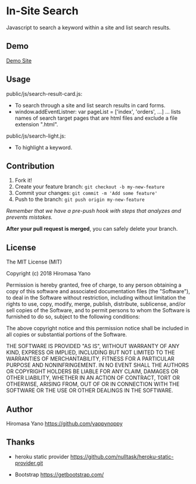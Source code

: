 In-Site Search
====
Javascript to search a keyword within a site and list search results.

## Demo
[Demo Site](https://insitesearch.herokuapp.com/index.html)

## Usage
public/js/search-result-card.js:
* To search through a site and list search results in card forms.
* window.addEventListner:
 var pageList = ['index', 'orders', ...] 
 ... lists names of search target pages that are html files and exclude a file extension ".html". 

public/js/search-light.js:
* To highlight a keyword.

## Contribution

1. Fork it!
2. Create your feature branch: `git checkout -b my-new-feature`
3. Commit your changes: `git commit -m 'Add some feature'`
4. Push to the branch: `git push origin my-new-feature`

*Remember that we have a pre-push hook with steps that analyzes and prevents mistakes.*

**After your pull request is merged**, you can safely delete your branch.

## License

The MIT License (MIT)

Copyright (c) 2018 Hiromasa Yano

Permission is hereby granted, free of charge, to any person obtaining a copy
of this software and associated documentation files (the "Software"), to deal
in the Software without restriction, including without limitation the rights
to use, copy, modify, merge, publish, distribute, sublicense, and/or sell
copies of the Software, and to permit persons to whom the Software is
furnished to do so, subject to the following conditions:

The above copyright notice and this permission notice shall be included in all
copies or substantial portions of the Software.

THE SOFTWARE IS PROVIDED "AS IS", WITHOUT WARRANTY OF ANY KIND, EXPRESS OR
IMPLIED, INCLUDING BUT NOT LIMITED TO THE WARRANTIES OF MERCHANTABILITY,
FITNESS FOR A PARTICULAR PURPOSE AND NONINFRINGEMENT. IN NO EVENT SHALL THE
AUTHORS OR COPYRIGHT HOLDERS BE LIABLE FOR ANY CLAIM, DAMAGES OR OTHER
LIABILITY, WHETHER IN AN ACTION OF CONTRACT, TORT OR OTHERWISE, ARISING FROM,
OUT OF OR IN CONNECTION WITH THE SOFTWARE OR THE USE OR OTHER DEALINGS IN THE
SOFTWARE.

## Author

Hiromasa Yano
<https://github.com/yappynoppy>

## Thanks
* heroku static provider
<https://github.com/nulltask/heroku-static-provider.git>

* Bootstrap
<https://getbootstrap.com/>